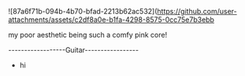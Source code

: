 ![87a6f71b-094b-4b70-bfad-2213b62ac532](https://github.com/user-attachments/assets/c2df8a0e-b1fa-4298-8575-0cc75e7b3ebb

my poor aesthetic being such a comfy pink core! 

------------------Guitar-----------------
- hi
